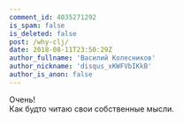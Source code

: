 ```yaml
---
comment_id: 4035271292
is_spam: false
is_deleted: false
post: /why-clj/
date: 2018-08-11T23:50:29Z
author_fullname: 'Василий Колесников'
author_nickname: 'disqus_xKWFVbIKkB'
author_is_anon: false
---
```


<p>Очень!<br>Как будто читаю свои собственные мысли.</p>
